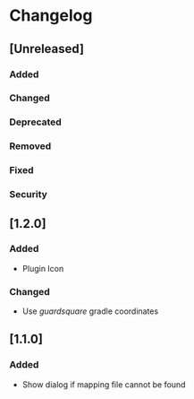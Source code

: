 # Changelog

## [Unreleased]
### Added

### Changed

### Deprecated

### Removed

### Fixed

### Security
## [1.2.0]
### Added
- Plugin Icon
### Changed
- Use _guardsquare_ gradle coordinates
## [1.1.0]
### Added
- Show dialog if mapping file cannot be found
